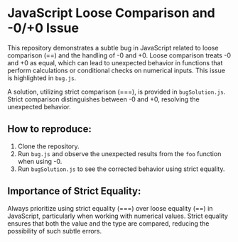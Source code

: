 # JavaScript Loose Comparison and -0/+0 Issue

This repository demonstrates a subtle bug in JavaScript related to loose comparison (==) and the handling of -0 and +0.  Loose comparison treats -0 and +0 as equal, which can lead to unexpected behavior in functions that perform calculations or conditional checks on numerical inputs. This issue is highlighted in `bug.js`.

A solution, utilizing strict comparison (===), is provided in `bugSolution.js`. Strict comparison distinguishes between -0 and +0, resolving the unexpected behavior.

## How to reproduce:

1. Clone the repository.
2. Run `bug.js` and observe the unexpected results from the `foo` function when using -0.
3. Run `bugSolution.js` to see the corrected behavior using strict equality.

## Importance of Strict Equality:

Always prioritize using strict equality (===) over loose equality (==) in JavaScript, particularly when working with numerical values. Strict equality ensures that both the value and the type are compared, reducing the possibility of such subtle errors.
